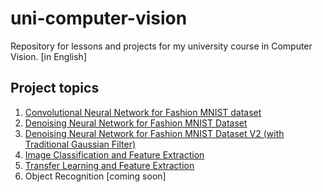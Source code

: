 # uni-computer-vision

Repository for lessons and projects for my university course in Computer Vision. [in English]


## Project topics

1. [Convolutional Neural Network for Fashion MNIST dataset](https://github.com/laravignotto/uni-computer-vision/tree/master/project-1) 
2. [Denoising Neural Network for Fashion MNIST Dataset](https://github.com/laravignotto/uni-computer-vision/tree/master/project-2)
3. [Denoising Neural Network for Fashion MNIST Dataset V2 (with Traditional Gaussian Filter)](https://github.com/laravignotto/uni-computer-vision/tree/master/project-3)
4. [Image Classification and Feature Extraction](https://github.com/laravignotto/uni-computer-vision/tree/master/project-4)
5. [Transfer Learning and Feature Extraction](https://github.com/laravignotto/uni-computer-vision/tree/master/project-5)
6. Object Recognition [coming soon]

